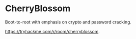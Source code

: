 # CherryBlossom

Boot-to-root with emphasis on crypto and password cracking.

https://tryhackme.com/r/room/cherryblossom.
